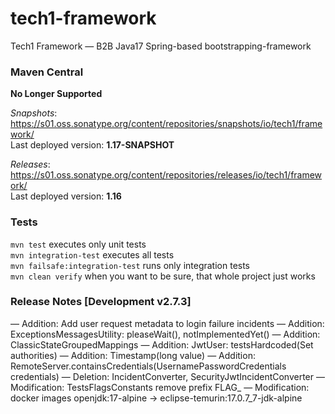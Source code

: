 # tech1-framework
Tech1 Framework — B2B Java17 Spring-based bootstrapping-framework 

### Maven Central
**No Longer Supported**

_Snapshots_: https://s01.oss.sonatype.org/content/repositories/snapshots/io/tech1/framework/  
Last deployed version: **1.17-SNAPSHOT**  

_Releases_: https://s01.oss.sonatype.org/content/repositories/releases/io/tech1/framework/  
Last deployed version: **1.16** 

### Tests
`mvn test` executes only unit tests  
`mvn integration-test` executes all tests  
`mvn failsafe:integration-test` runs only integration tests  
`mvn clean verify` when you want to be sure, that whole project just works  

### Release Notes [Development v2.7.3]
— Addition: Add user request metadata to login failure incidents
— Addition: ExceptionsMessagesUtility: pleaseWait(), notImplementedYet()
— Addition: ClassicStateGroupedMappings
— Addition: JwtUser: testsHardcoded(Set<SimpleGrantedAuthority> authorities)
— Addition: Timestamp(long value)
— Addition: RemoteServer.containsCredentials(UsernamePasswordCredentials credentials)
— Deletion: IncidentConverter, SecurityJwtIncidentConverter
— Modification: TestsFlagsConstants remove prefix FLAG_
— Modification: docker images openjdk:17-alpine → eclipse-temurin:17.0.7_7-jdk-alpine
